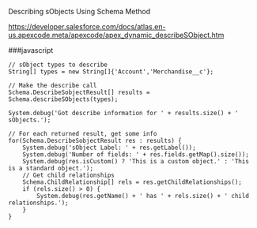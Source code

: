 Describing sObjects Using Schema Method

https://developer.salesforce.com/docs/atlas.en-us.apexcode.meta/apexcode/apex_dynamic_describeSObject.htm

###javascript
```
// sObject types to describe
String[] types = new String[]{'Account','Merchandise__c'};

// Make the describe call
Schema.DescribeSobjectResult[] results = Schema.describeSObjects(types);

System.debug('Got describe information for ' + results.size() + ' sObjects.');

// For each returned result, get some info
for(Schema.DescribeSobjectResult res : results) {
    System.debug('sObject Label: ' + res.getLabel());
    System.debug('Number of fields: ' + res.fields.getMap().size());
    System.debug(res.isCustom() ? 'This is a custom object.' : 'This is a standard object.');
    // Get child relationships
    Schema.ChildRelationship[] rels = res.getChildRelationships();
    if (rels.size() > 0) {
        System.debug(res.getName() + ' has ' + rels.size() + ' child relationships.');
    }
}
```
